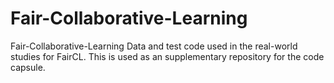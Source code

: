 # Fair-Collaborative-Learning

Fair-Collaborative-Learning Data and test code used in the real-world studies for FairCL. This is used as an supplementary repository for the code capsule.
